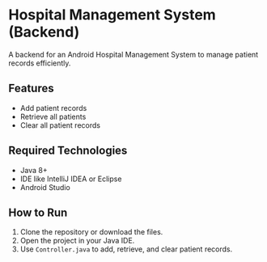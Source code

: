# Hospital Management System (Backend)

A backend for an Android Hospital Management System to manage patient records efficiently.

## Features
- Add patient records
- Retrieve all patients
- Clear all patient records

## Required Technologies
- Java 8+
- IDE like IntelliJ IDEA or Eclipse
- Android Studio

## How to Run
1. Clone the repository or download the files.
2. Open the project in your Java IDE.
3. Use `Controller.java` to add, retrieve, and clear patient records.
